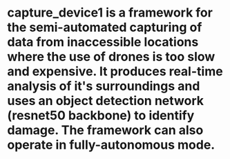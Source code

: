 # capture_device1 is a framework for the semi-automated capturing of data from inaccessible locations where the use of drones is too slow and expensive. It produces real-time analysis of it's surroundings and uses an object detection network (resnet50 backbone) to identify damage. The framework can also operate in fully-autonomous mode. 
